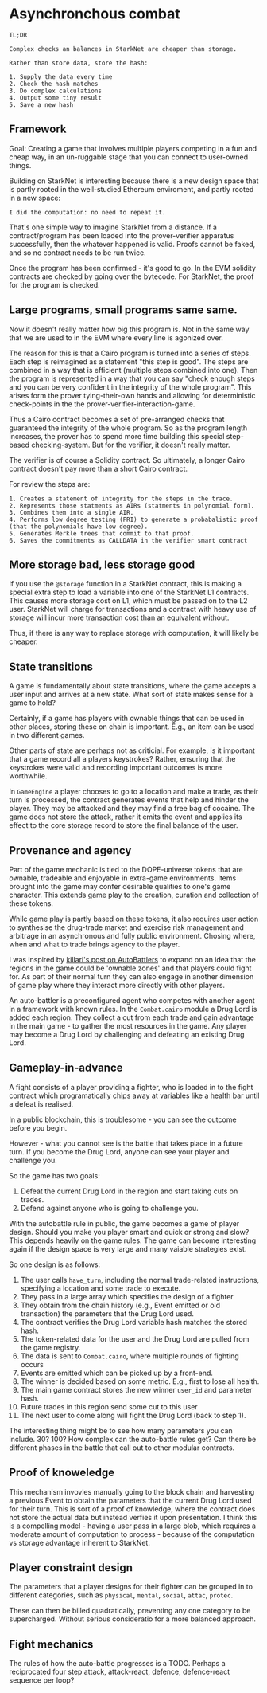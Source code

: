# Asynchronchous combat

```
TL;DR

Complex checks an balances in StarkNet are cheaper than storage.

Rather than store data, store the hash:

1. Supply the data every time
2. Check the hash matches
3. Do complex calculations
4. Output some tiny result
5. Save a new hash
```

## Framework

Goal: Creating a game that involves multiple players competing in a fun
and cheap way, in an un-ruggable stage that you can connect to user-owned things.

Building on StarkNet is interesting because there is a new design space that is partly rooted
in the well-studied Ethereum enviroment, and partly rooted in a new space:

```
I did the computation: no need to repeat it.
```

That's one simple way to imagine StarkNet from a distance. If a contract/program has been
loaded into the prover-verifier apparatus successfully, then the whatever happened is valid.
Proofs cannot be faked, and so no contract needs to be run twice.

Once the program has been confirmed - it's good to go. In the EVM solidity contracts are
checked by going over the bytecode. For StarkNet, the proof for the program is checked.

## Large programs, small programs same same.

Now it doesn't really matter how big this program is. Not in the same way that
we are used to in the EVM where every line is agonized over.

The reason for this is that a Cairo program is turned into a series of steps. Each step is
reimagined as a statement "this step is good". The steps are combined in a way that is
efficient (multiple steps combined into one). Then the program is represented in a way
that you can say "check enough steps and you can be very confident in the integrity of the whole
program". This arises form the prover tying-their-own hands and allowing for deterministic
check-points in the the prover-verifier-interaction-game.

Thus a Cairo contract becomes a set of pre-arranged checks that guaranteed the integrity
of the whole program. So as the program length increases, the prover has to spend more time
building this special step-based checking-system. But for the verifier, it doesn't really matter.

The verifier is of course a Solidity contract. So ultimately, a longer Cairo contract doesn't
pay more than a short Cairo contract.

For review the steps are:

```
1. Creates a statement of integrity for the steps in the trace.
2. Represents those statments as AIRs (statments in polynomial form).
3. Combines them into a single AIR.
4. Performs low degree testing (FRI) to generate a probabalistic proof
(that the polynomials have low degree).
5. Generates Merkle trees that commit to that proof.
6. Saves the commitments as CALLDATA in the verifier smart contract
```

## More storage bad, less storage good

If you use the `@storage` function in a StarkNet contract, this is making a special
extra step to load a variable into one of the StarkNet L1 contracts. This causes more
storage cost on L1, which must be passed on to the L2 user. StarkNet will charge for
transactions and a contract with heavy use of storage will incur more transaction cost
than an equivalent without.

Thus, if there is any way to replace storage with computation, it will likely be cheaper.

## State transitions

A game is fundamentally about state transitions, where the game accepts
a user input and arrives at a new state. What sort of state makes sense for a game
to hold?

Certainly, if a game has players with ownable things that can be used in other places,
storing these on chain is important. E.g., an item can be used in two different games.

Other parts of state are perhaps not as criticial. For example, is it important that
a game record all a players keystrokes? Rather, ensuring that the keystrokes were valid
and recording important outcomes is more worthwhile.

In `GameEngine` a player chooses to go to a location and make a trade, as their turn is
processed, the contract generates events that help and hinder the player. They may be
attacked and they may find a free bag of cocaine. The game does not store the attack, rather
it emits the event and applies its effect to the core storage record to store
the final balance of the user.

## Provenance and agency

Part of the game mechanic is tied to the DOPE-universe tokens that are ownable, tradeable
and enjoyable in extra-game environments. Items brought into the game may confer desirable
qualities to one's game character. This extends game play to the creation, curation and collection
of these tokens.

Whilc game play is partly based on these tokens, it also requires user action to synthesise
the drug-trade market and exercise risk management and arbitrage in an asynchronous and fully
public environment. Chosing where, when and what to trade brings agency to the player.

I was inspired by
[killari's post on AutoBattlers](https://killari.medium.com/starks-verifying-a-complex-auto-battler-calculation-on-ethereum-d8698f29808d)
to expand on an idea that the regions in the game could be 'ownable zones' and that
players could fight for. As part of their normal turn they can also engage in another dimension
of game play where they interact more directly with other players.

An auto-battler is a preconfigured agent who competes with another agent in a framework with known
rules. In the `Combat.cairo` module a Drug Lord is added each region. They collect a
cut from each trade and gain advantage in the main game - to gather the most resources in the game.
Any player may become a Drug Lord by challenging and defeating an existing Drug Lord.

## Gameplay-in-advance

A fight consists of a player providing a fighter, who is loaded in to the fight contract
which programatically chips away at variables like a health bar until a defeat is realised.

In a public blockchain, this is troublesome - you can see the outcome before you begin.

However - what you cannot see is the battle that takes place in a future turn. If you become
the Drug Lord, anyone can see your player and challenge you.

So the game has two goals:

1. Defeat the current Drug Lord in the region and start taking cuts on trades.
2. Defend against anyone who is going to challenge you.

With the autobattle rule in public, the game becomes a game of player design. Should you
make you player smart and quick or strong and slow? This depends heavily on the game rules.
The game can become interesting again if the design space is very large and many vaiable strategies
exist.

So one design is as follows:

1. The user calls `have_turn`, including the normal trade-related instructions,
specifying a location and some trade to execute.
2. They pass in a large array which specifies the design of a fighter
3. They obtain from the chain history (e.g., Event emitted or old transaction) the parameters
that the Drug Lord used.
4. The contract verifies the Drug Lord variable hash matches the stored hash.
5. The token-related data for the user and the Drug Lord are pulled from the game registry.
6. The data is sent to `Combat.cairo`, where multiple rounds of fighting occurs
7. Events are emitted which can be picked up by a front-end.
8. The winner is decided based on some metric. E.g., first to lose all health.
9. The main game contract stores the new winner `user_id` and parameter hash.
10. Future trades in this region send some cut to this user
11. The next user to come along will fight the Drug Lord (back to step 1).

The interesting thing might be to see how many parameters you can include. 30? 100? How complex
can the auto-battle rules get? Can there be different phases in the battle that call out
to other modular contracts.

## Proof of knoweledge

This mechanism invovles manually going to the block chain and harvesting a previous Event
to obtain the parameters that the current Drug Lord used for their turn. This is sort of
a proof of knowledge, where the contract does not store the actual data but instead
verfies it upon presentation. I think this is a compelling model - having a user pass in
a large blob, which requires a moderate amount of computation to process - because of the
computation vs storage advantage inherent to StarkNet.

## Player constraint design

The parameters that a player designs for their fighter can be grouped in to different
categories, such as `physical`, `mental`, `social`, `attac`, `protec`.

These can then be billed quadratically, preventing any one category to be supercharged.
Without serious consideratio for a more balanced approach.

## Fight mechanics

The rules of how the auto-battle progresses is a TODO. Perhaps a reciprocated
four step attack, attack-react, defence, defence-react sequence per loop?